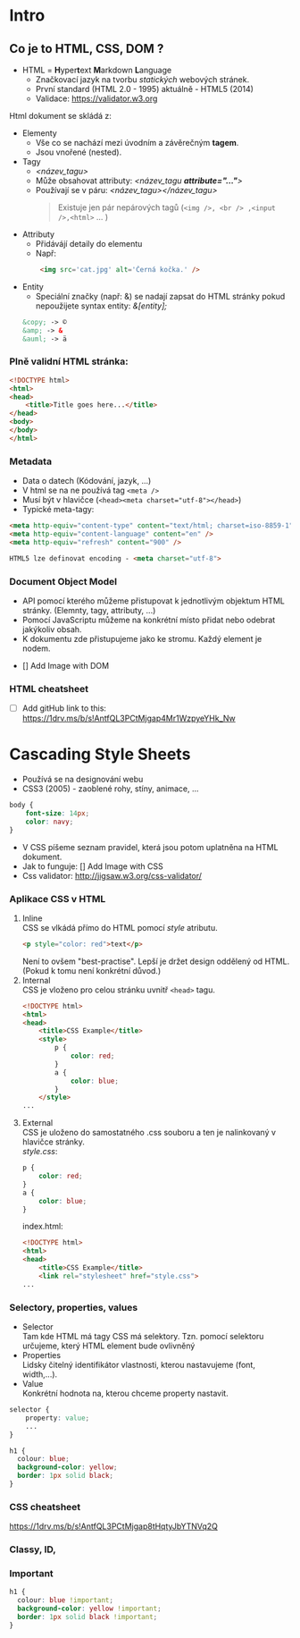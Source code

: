 # Intro
## Co je to HTML, CSS, DOM ?
* HTML = **H**yper**t**ext **M**arkdown **L**anguage 
    * Značkovací jazyk na tvorbu *statických* webových stránek. 
    * První standard (HTML 2.0 - 1995) aktuálně - HTML5 (2014)
    * Validace: https://validator.w3.org

Html dokument se skládá z:
* Elementy
    * Vše co se nachází mezi úvodním a závěrečným **tagem**.
    * Jsou vnořené (nested).
* Tagy 
    * *<název_tagu>*
    * Může obsahovat attributy: *<název_tagu **attribute="..."**>*
    * Používají se v páru: *<název_tagu></název_tagu>*
        >Existuje jen pár nepárových tagů (`<img />, <br /> ,<input />,<html>` ... ) 
* Attributy
    * Přidávájí detaily do elementu
    * Např:
        ```html
         <img src='cat.jpg' alt='Černá kočka.' />
        ```
* Entity
    * Speciální značky (např: &) se nadají zapsat do HTML stránky pokud nepoužijete syntax entity: *&[entity];*
    ```html
    &copy; -> ©
    &amp; -> & 
    &auml; -> ä
    ```

### Plně validní HTML stránka:
```html
<!DOCTYPE html> 
<html>    
<head>       
    <title>Title goes here...</title>    
</head>    
<body>    
</body> 
</html>
```

### Metadata
* Data o datech (Kódování, jazyk, ...)
* V html se na ne používá tag `<meta />`
* Musí být v hlavičce (`<head><meta charset="utf-8"></head>`)
* Typické meta-tagy:
```html
<meta http-equiv="content-type" content="text/html; charset=iso-8859-1" />
<meta http-equiv="content-language" content="en" />
<meta http-equiv="refresh" content="900" />

HTML5 lze definovat encoding - <meta charset="utf-8">
```

### **D**ocument **O**bject **M**odel
* API pomocí kterého můžeme přistupovat k jednotlivým objektum HTML stránky. (Elemnty, tagy, attributy, ...)
* Pomocí JavaScriptu můžeme na konkrétní místo přidat nebo odebrat jakýkoliv obsah.
* K dokumentu zde přistupujeme jako ke stromu. Každý element je nodem.
- [] Add Image with DOM

### HTML cheatsheet
- [ ] Add gitHub link to this: https://1drv.ms/b/s!AntfQL3PCtMjgap4Mr1WzpyeYHk_Nw

# **C**ascading **S**tyle **S**heets
* Používá se na designování webu
* CSS3 (2005) - zaoblené rohy, stíny, animace, ...
``` css
body {
    font-size: 14px;
    color: navy;
}
```
* V CSS píšeme seznam pravidel, která jsou potom uplatněna na HTML dokument.
* Jak to funguje:
[] Add Image with CSS
* Css validator: http://jigsaw.w3.org/css-validator/

### Aplikace CSS v HTML
1. Inline\
    CSS se vlkádá přímo do HTML pomocí *style* atributu.
    ``` html
    <p style="color: red">text</p>
    ```
    Není to ovšem "best-practise". Lepší je držet design oddělený od HTML. (Pokud k tomu není konkrétní důvod.)
2. Internal\
    CSS je vloženo pro celou stránku uvnitř `<head>` tagu.
    ``` html
    <!DOCTYPE html>
    <html>
    <head>
        <title>CSS Example</title>
        <style>
            p {
                color: red;
            }
            a {
                color: blue;
            }
        </style>
    ...
    ```
2. External\
    CSS je uloženo do samostatného .css souboru a ten je nalinkovaný v hlavičce stránky.\
    *style.css*:
    ``` css
    p {
        color: red;
    }
    a {
        color: blue;
    }
    ```
    index.html:
    ``` html
    <!DOCTYPE html>
    <html>
    <head>
        <title>CSS Example</title>
        <link rel="stylesheet" href="style.css">
    ...
    ```

### Selectory, properties, values
* Selector\
    Tam kde HTML má tagy CSS má selektory.
    Tzn. pomocí selektoru určujeme, který HTML element bude ovlivněný
* Properties\
    Lidsky čitelný identifikátor vlastnosti, kterou nastavujeme (font, width,...).
* Value\
    Konkrétní hodnota na, kterou chceme property nastavit.

``` css
selector {
    property: value;
    ...
} 
```
``` css
h1 {
  colour: blue;
  background-color: yellow;
  border: 1px solid black;
}
```
### CSS cheatsheet
https://1drv.ms/b/s!AntfQL3PCtMjgap8tHqtyJbYTNVq2Q

### Classy, ID, 

### Important

``` css
h1 {
  colour: blue !important;
  background-color: yellow !important;
  border: 1px solid black !important;
}
```
